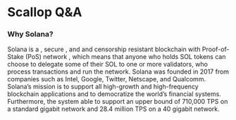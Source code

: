 # Scallop Q&A

### **Why Solana?**

Solana is a , secure , and and censorship resistant blockchain with Proof-of-Stake \(PoS\) network , which means that anyone who holds SOL tokens can choose to delegate some of their SOL to one or more validators, who process transactions and run the network. Solana was founded in 2017 from companies such as Intel, Google, Twitter, Netscape, and Qualcomm. Solana’s mission is to support all high-growth and high-frequency blockchain applications and to democratize the world’s financial systems. Furthermore, the system able to support an upper bound of 710,000 TPS on a standard gigabit network and 28.4 million TPS on a 40 gigabit network.

